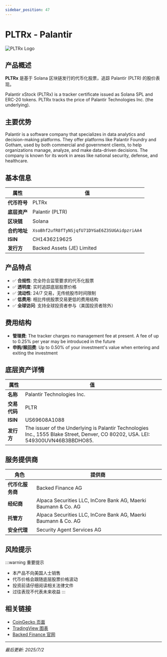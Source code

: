```yaml
---
sidebar_position: 47
---
```


# PLTRx - Palantir

![PLTRx Logo](/img/tokens/PLTRx.svg)

## 产品概述

**PLTRx** 是基于 Solana 区块链发行的代币化股票，追踪 Palantir (PLTR) 的股价表现。

Palantir xStock (PLTRx) is a tracker certificate issued as Solana SPL and ERC-20 tokens. PLTRx tracks the price of Palantir Technologies Inc. (the underlying).

## 主要优势

Palantir is a software company that specializes in data analytics and decision-making platforms. They offer platforms like Palantir Foundry and Gotham, used by both commercial and government clients, to help organizations manage, analyze, and make data-driven decisions. The company is known for its work in areas like national security, defense, and healthcare.


## 基本信息

| 属性 | 值 |
|------|----|
| **代币符号** | PLTRx |
| **底层资产** | Palantir (PLTR) |
| **区块链** | Solana |
| **合约地址** | `XsoBhf2ufR8fTyNSjqfU71DYGaE6Z3SUGAidpzriAA4` |
| **ISIN** | CH1436219625 |
| **发行方** | Backed Assets (JE) Limited |

## 产品特点

- ✅ **合规性**: 完全符合监管要求的代币化股票
- ✅ **透明度**: 实时追踪底层股票价格
- ✅ **流动性**: 24/7 交易，无传统股市时间限制
- ✅ **低费用**: 相比传统股票交易更低的费用结构
- ✅ **全球访问**: 支持全球投资者参与（美国投资者除外）

## 费用结构

- **管理费**: The tracker charges no management fee at present. A fee of up to 0.25% per year may be introduced in the future
- **申购/赎回费**: Up to 0.50% of your investment's value when entering and exiting the investment

## 底层资产详情

| 属性 | 值 |
|------|----|
| **名称** | Palantir Technologies Inc. |
| **交易代码** | PLTR |
| **ISIN** | US69608A1088 |
| **发行方** | The issuer of the Underlying is Palantir Technologies Inc., 1555 Blake Street, Denver, CO 80202, USA. LEI: 549300UVN46B3BBDHO85. |

## 服务提供商

| 角色 | 提供商 |
|------|----|
| **代币化服务商** | Backed Finance AG |
| **经纪商** | Alpaca Securities LLC, InCore Bank AG, Maerki Baumann & Co. AG |
| **托管方** | Alpaca Securities LLC, InCore Bank AG, Maerki Baumann & Co. AG |
| **安全代理** | Security Agent Services AG |

## 风险提示

:::warning 重要提示
- 本产品不向美国人士销售
- 代币价格会跟随底层股票价格波动
- 投资前请仔细阅读相关法律文件
- 过往表现不代表未来收益
:::

## 相关链接

- [CoinGecko 页面](https://www.coingecko.com/)
- [TradingView 图表](https://www.tradingview.com/)
- [Backed Finance 官网](https://backed.fi/)

---

*最后更新: 2025/7/2*
